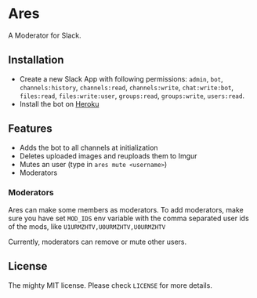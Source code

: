 # Ares

A Moderator for Slack.

## Installation

- Create a new Slack App with following permissions: `admin`, `bot`, `channels:history`, `channels:read`, `channels:write`, `chat:write:bot`, `files:read`, `files:write:user`, `groups:read`, `groups:write`, `users:read`.
- Install the bot on [Heroku](https://www.heroku.com/deploy/?template=https://github.com/avinassh/ares)

## Features

- Adds the bot to all channels at initialization 
- Deletes uploaded images and reuploads them to Imgur
- Mutes an user (type in `ares mute <username>`)
- Moderators

### Moderators

Ares can make some members as moderators. To add moderators, make sure you have set `MOD_IDS` env variable with the comma separated user ids of the mods, like `U1URMZHTV,U0URMZHTV,U0URMZHTV`

Currently, moderators can remove or mute other users.

## License

The mighty MIT license. Please check `LICENSE` for more details.
